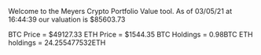 Welcome to the Meyers Crypto Portfolio Value tool. 
As of 03/05/21 at 16:44:39 our valuation is $85603.73 

BTC Price = $49127.33
 ETH Price = $1544.35
BTC Holdings = 0.98BTC
 ETH holdings = 24.255477532ETH 
